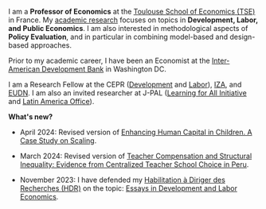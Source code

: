 I am a **Professor of Economics** at the [Toulouse School of Economics (TSE)](https://www.tse-fr.eu/) in France. My [academic research](/research) focuses on topics in **Development, Labor, and Public Economics**. I am also interested in methodological aspects of **Policy Evaluation**, and in particular in combining model-based and design-based approaches.    

Prior to my academic career, I have been an Economist at the [Inter-American Development Bank](https://www.iadb.org/en/knowledge-resources/research-idb) in Washington DC. 

I am a Research Fellow at the CEPR ([Development](https://cepr.org/research/programme-areas/development-economics) and [Labor](https://cepr.org/research/programme-areas/labour-economics)), [IZA](https://www.iza.org/person/6066/matteo-bobba), and [EUDN](http://eudn.eu/?page_id=598). I am also an invited researcher at J-PAL ([Learning for All Initiative](https://www.povertyactionlab.org/initiative/learning-all-initiative) and [Latin America Office](https://www.povertyactionlab.org/latin-america-caribbean)). 



**What's new?**
- April 2024: Revised version of [Enhancing Human Capital in Children. A Case Study on Scaling](/AAB_April2024.pdf).

- March 2024: Revised version of [Teacher Compensation and Structural Inequality: Evidence from Centralized Teacher School Choice in Peru](/BELNN_March2024.pdf).

- November 2023: I have defended my [Habilitation à Diriger des Recherches (HDR)](https://www.tse-fr.eu/matteo-bobbas-hdr-november-6th2023?lang=en) on the topic: [Essays in Development and Labor Economics](/Slides_HDR.pdf).